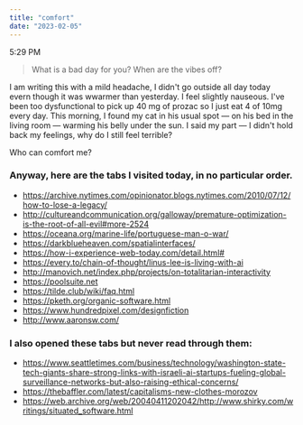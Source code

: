 ```yaml
---
title: "comfort"
date: "2023-02-05"
---
```


5:29 PM

> What is a bad day for you? When are the vibes off?

I am writing this with a mild headache, I didn't go outside all day today evern though it was wwarmer than yesterday. I feel slightly nauseous. I've been too dysfunctional to pick up 40 mg of prozac so I just eat 4 of 10mg every day. This morning, I found my cat in his usual spot — on his bed in the living room — warming his belly under the sun. I said my part — I didn't hold back my feelings, why do I still feel terrible?

Who can comfort me?

### Anyway, here are the tabs I visited today, in no particular order.

- https://archive.nytimes.com/opinionator.blogs.nytimes.com/2010/07/12/how-to-lose-a-legacy/
- http://cultureandcommunication.org/galloway/premature-optimization-is-the-root-of-all-evil#more-2524
- https://oceana.org/marine-life/portuguese-man-o-war/
- https://darkblueheaven.com/spatialinterfaces/
- https://how-i-experience-web-today.com/detail.html#
- https://every.to/chain-of-thought/linus-lee-is-living-with-ai
- http://manovich.net/index.php/projects/on-totalitarian-interactivity
- https://poolsuite.net
- https://tilde.club/wiki/faq.html
- https://pketh.org/organic-software.html
- https://www.hundredpixel.com/designfiction
- http://www.aaronsw.com/

### I also opened these tabs but never read through them:

- https://www.seattletimes.com/business/technology/washington-state-tech-giants-share-strong-links-with-israeli-ai-startups-fueling-global-surveillance-networks-but-also-raising-ethical-concerns/
- https://thebaffler.com/latest/capitalisms-new-clothes-morozov
- https://web.archive.org/web/20040411202042/http://www.shirky.com/writings/situated_software.html
